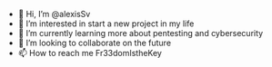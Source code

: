 - 👋 Hi, I’m @alexisSv
- 👀 I’m interested in start a new project in my life
- 🌱 I’m currently learning more about pentesting and cybersecurity 
- 💞️ I’m looking to collaborate on the future
- 📫 How to reach me Fr33domIstheKey

<!---
alexisSv/alexisSv is a ✨ special ✨ repository because its `README.md` (this file) appears on your GitHub profile.
You can click the Preview link to take a look at your changes.
--->
